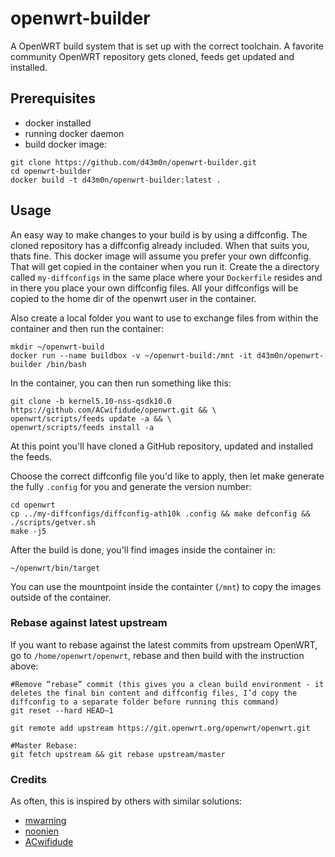 # openwrt-builder
A OpenWRT build system that is set up with the correct toolchain. A favorite community OpenWRT repository gets cloned, feeds get updated and installed.

## Prerequisites
- docker installed
- running docker daemon
- build docker image:
```
git clone https://github.com/d43m0n/openwrt-builder.git
cd openwrt-builder
docker build -t d43m0n/openwrt-builder:latest .
```

## Usage
An easy way to make changes to your build is by using a diffconfig. The cloned repository has a diffconfig already included. When that suits you, thats fine. This docker image will assume you prefer your own diffconfig. That will get copied in the container when you run it. Create the a directory called `my-diffconfigs` in the same place where your `Dockerfile` resides and in there you place your own diffconfig files. All your diffconfigs will be copied to the home dir of the openwrt user in the container.

Also create a local folder you want to use to exchange files from within the container and then run the container:
```
mkdir ~/openwrt-build
docker run --name buildbox -v ~/openwrt-build:/mnt -it d43m0n/openwrt-builder /bin/bash
```
In the container, you can then run something like this:
```
git clone -b kernel5.10-nss-qsdk10.0 https://github.com/ACwifidude/openwrt.git && \
openwrt/scripts/feeds update -a && \
openwrt/scripts/feeds install -a
```
At this point you'll have cloned a GitHub repository, updated and installed the feeds.

Choose the correct diffconfig file you'd like to apply, then let make generate the fully `.config` for you and generate the version number:
```
cd openwrt
cp ../my-diffconfigs/diffconfig-ath10k .config && make defconfig && ./scripts/getver.sh
make -j5
```
After the build is done, you'll find images inside the container in:
 ```
 ~/openwrt/bin/target
 ```
You can use the mountpoint inside the containter (`/mnt`) to copy the images outside of the container.

### Rebase against latest upstream
If you want to rebase against the latest commits from upstream OpenWRT, go to `/home/openwrt/openwrt`, rebase and then build with the instruction above:
```
#Remove “rebase” commit (this gives you a clean build environment - it deletes the final bin content and diffconfig files, I’d copy the diffconfig to a separate folder before running this command)
git reset --hard HEAD~1

git remote add upstream https://git.openwrt.org/openwrt/openwrt.git

#Master Rebase:
git fetch upstream && git rebase upstream/master 
```

### Credits
As often, this is inspired by others with similar solutions:
- [mwarning](https://github.com/mwarning/docker-openwrt-builder)
- [noonien](https://github.com/noonien/docker-openwrt-buildroot)
- [ACwifidude](https://github.com/ACwifidude/openwrt.git)